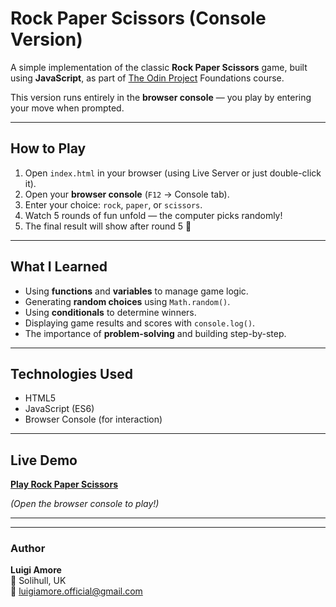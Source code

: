 # Rock Paper Scissors (Console Version)

A simple implementation of the classic **Rock Paper Scissors** game, built using **JavaScript**, as part of [The Odin Project](https://www.theodinproject.com/) Foundations course.

This version runs entirely in the **browser console** — you play by entering your move when prompted.

---

## How to Play

1. Open `index.html` in your browser (using Live Server or just double-click it).
2. Open your **browser console** (`F12` → Console tab).
3. Enter your choice: `rock`, `paper`, or `scissors`.
4. Watch 5 rounds of fun unfold — the computer picks randomly!
5. The final result will show after round 5 🏁

---

## What I Learned

- Using **functions** and **variables** to manage game logic.
- Generating **random choices** using `Math.random()`.
- Using **conditionals** to determine winners.
- Displaying game results and scores with `console.log()`.
- The importance of **problem-solving** and building step-by-step.

---

## Technologies Used

- HTML5  
- JavaScript (ES6)  
- Browser Console (for interaction)

---

## Live Demo

[**Play Rock Paper Scissors**](https://luigi05-dev.github.io/rock-paper-scissors/)

*(Open the browser console to play!)*

---



---

### Author

**Luigi Amore**  
📍 Solihull, UK  
📧 [luigiamore.official@gmail.com](mailto:luigiamore.official@gmail.com)
